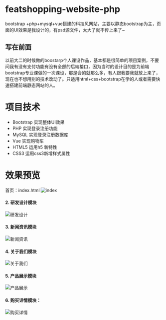 # featshopping-website-php

bootstrap +php+mysql+vue搭建的科技风网站，主要以静态bootstrap为主，页面的UI效果是我设计的，有psd源文件，太大了就不传上来了~

## 写在前面

以前大二的时候做的boostarp个人课设作品，基本都是很简单的项目案例，不要问我有没有支付功能有没有全部的后端接口，因为当时的设计目的是为前端bootstrap专业课做的一次课设，那是会的就那么多，有人跟我要我就放上来了，现在也不想用别的技术改动了。只适用html+css+bootstrap在学的人或者需要快速搭建前端静态网站的人。

# 项目技术

- Bootstrap 实现整体UI效果
- PHP 实现登录注册功能
- MySQL 实现登录注册数据库
- Vue 实现购物车
- HTML5 运用h5 新特性
- CSS3 运用css3新增样式属性



# 效果预览

首页：index.html
![index](https://user-images.githubusercontent.com/65069676/142753625-2c078542-5f4b-4339-9e71-538882027287.jpg)


#### 2. 研发设计模块
![研发设计](https://user-images.githubusercontent.com/65069676/142753636-b6309f64-c19b-4278-bc57-3ea491ab8745.jpg)


#### 3. 新闻资讯模块
![新闻资讯](https://user-images.githubusercontent.com/65069676/142753663-70aa7a3d-074b-407f-9585-81f6ae4f5357.jpg)


#### 4. 关于我们模块
![关于我们](https://user-images.githubusercontent.com/65069676/142753659-b123cf18-8fe5-4273-9a4d-0b22df4a8448.jpg)


#### 5. 产品展示模块
![产品展示](https://user-images.githubusercontent.com/65069676/142753644-2dcdeadf-5e36-4d27-8d43-3cc8dd4db18f.jpg)


#### 6. 购买详情模块：
![购买详情](https://user-images.githubusercontent.com/65069676/142753658-001191cd-1e56-4014-bf36-8ae4d50ed94e.jpg)



